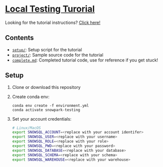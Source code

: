 # [Local Testing Turorial](https://docs.snowflake.com/en/developer-guide/snowpark/python/tutorials/testing-tutorial)

Looking for the tutorial instructions? [Click here!](https://docs.snowflake.com/en/developer-guide/snowpark/python/tutorials/testing-tutorial)

## Contents

- [`setup/`](setup/): Setup script for the tutorial
- [`project/`](project/): Sample source code for the tutorial
- [`complete.md`](complete.md): Completed tutorial code, use for reference if you get stuck!

## Setup

1. Clone or download this repository
1. Create conda env:

    ```
    conda env create -f environment.yml
    conda activate snowpark-testing
    ```

2. Set your account credentials:

    ```bash
    # Linux/MacOS
    export SNOWSQL_ACCOUNT=<replace with your account identifer>
    export SNOWSQL_USER=<replace with your username>
    export SNOWSQL_ROLE=<replace with your role>
    export SNOWSQL_PWD=<replace with your password>
    export SNOWSQL_DATABASE=<replace with your database>
    export SNOWSQL_SCHEMA=<replace with your schema>
    export SNOWSQL_WAREHOUSE=<replace with your warehouse>
    ```


